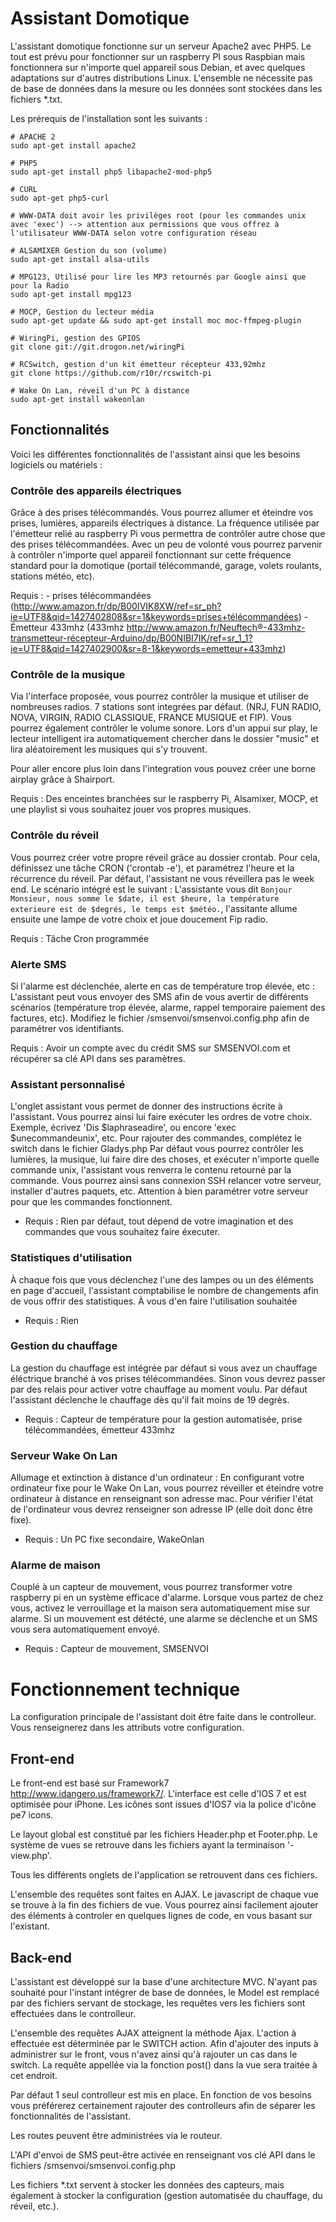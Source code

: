 Assistant Domotique
=====================

L'assistant domotique fonctionne sur un serveur Apache2 avec PHP5.
Le tout est prévu pour fonctionner sur un raspberry PI sous Raspbian mais fonctionnera sur n'importe quel appareil sous Debian, et avec quelques adaptations sur d'autres distributions Linux.
L'ensemble ne nécessite pas de base de données dans la mesure ou les données sont stockées dans les fichiers *.txt.

Les prérequis de l'installation sont les suivants : 

	# APACHE 2	
	sudo apt-get install apache2
	
	# PHP5
	sudo apt-get install php5 libapache2-mod-php5
	
	# CURL
	sudo apt-get php5-curl
	
	# WWW-DATA doit avoir les privilèges root (pour les commandes unix avec 'exec') --> attention aux permissions que vous offrez à l'utilisateur WWW-DATA selon votre configuration réseau

	# ALSAMIXER Gestion du son (volume)
	sudo apt-get install alsa-utils
	
	# MPG123, Utilisé pour lire les MP3 retournés par Google ainsi que pour la Radio
	sudo apt-get install mpg123
	
	# MOCP, Gestion du lecteur média
	sudo apt-get update && sudo apt-get install moc moc-ffmpeg-plugin
	
	# WiringPi, gestion des GPIOS
	git clone git://git.drogon.net/wiringPi
	
	# RCSwitch, gestion d'un kit émetteur récepteur 433,92mhz
	git clone https://github.com/r10r/rcswitch-pi

	# Wake On Lan, réveil d'un PC à distance
	sudo apt-get install wakeonlan

Fonctionnalités
---------------

Voici les différentes fonctionnalités de l'assistant ainsi que les besoins logiciels ou matériels :

### Contrôle des appareils électriques 

Grâce à des prises télécommandés. Vous pourrez allumer et éteindre vos prises, lumières, appareils électriques à distance. La fréquence utilisée par l'émetteur relié au raspberry Pi vous permettra de contrôler autre chose que des prises télécommandées. Avec un peu de volonté vous pourrez parvenir à contrôler n'importe quel appareil fonctionnant sur cette fréquence standard pour la domotique (portail télécommandé, garage, volets roulants, stations météo, etc).

Requis :  - prises télécommandées (http://www.amazon.fr/dp/B00IVIK8XW/ref=sr_ph?ie=UTF8&qid=1427402808&sr=1&keywords=prises+télécommandées)
	- Émetteur 433mhz (433mhz http://www.amazon.fr/Neuftech®-433mhz-transmetteur-récepteur-Arduino/dp/B00NIBI7IK/ref=sr_1_1?ie=UTF8&qid=1427402900&sr=8-1&keywords=emetteur+433mhz)

### Contrôle de la musique

Via l'interface proposée, vous pourrez contrôler la musique et utiliser de nombreuses radios. 7 stations sont integrées par défaut. (NRJ, FUN RADIO, NOVA, VIRGIN, RADIO CLASSIQUE, FRANCE MUSIQUE et FIP). Vous pourrez également contrôler le volume sonore. 
Lors d'un appui sur play, le lecteur intelligent ira automatiquement chercher dans le dossier "music" et lira aléatoirement les musiques qui s'y trouvent. 

Pour aller encore plus loin dans l'integration vous pouvez créer une borne airplay grâce à Shairport. 

Requis : Des enceintes branchées sur le raspberry Pi, Alsamixer, MOCP, et une playlist si vous souhaitez jouer vos propres musiques.

### Contrôle du réveil

Vous pourrez créer votre propre réveil grâce au dossier crontab. Pour cela, définissez une tâche CRON ('crontab -e'), et paramétrez l'heure et la récurrence du réveil. Par défaut, l'assistant ne vous réveillera pas le week end.
Le scénario intégré est le suivant : L'assistante vous dit `Bonjour Monsieur, nous somme le $date, il est $heure, la température exterieure est de $degrés, le temps est $météo.`, l'assitante allume ensuite une lampe de votre choix et joue doucement Fip radio.

Requis : Tâche Cron programmée

### Alerte SMS

 Si l'alarme est déclenchée, alerte en cas de température trop élevée, etc : L'assistant peut vous envoyer des SMS afin de vous avertir de différents scénarios (température trop élevée, alarme, rappel temporaire paiement des factures, etc).
Modifiez le fichier /smsenvoi/smsenvoi.config.php afin de paramétrer vos identifiants.

Requis : Avoir un compte avec du crédit SMS sur SMSENVOI.com et récupérer sa clé API dans ses paramètres. 

### Assistant personnalisé

L'onglet assistant vous permet de donner des instructions écrite à l'assistant. Vous pourrez ainsi lui faire exécuter les ordres de votre choix. Exemple, écrivez 'Dis $laphraseadire', ou encore 'exec $unecommandeunix', etc. Pour rajouter des commandes, complétez le switch dans le fichier Gladys.php
Par défaut vous pourrez contrôler les lumières, la musique, lui faire dire des choses, et exécuter n'importe quelle commande unix, l'assistant vous renverra le contenu retourné par la commande.
Vous pourrez ainsi sans connexion SSH relancer votre serveur, installer d'autres paquets, etc. Attention à bien paramétrer votre serveur pour que les commandes fonctionnent.

- Requis : Rien par défaut, tout dépend de votre imagination et des commandes que vous souhaitez faire éxecuter.

### Statistiques d'utilisation

À chaque fois que vous déclenchez l'une des lampes ou un des éléments en page d'accueil, l'assistant comptabilise le nombre de changements afin de vous offrir des statistiques. À vous d'en faire l'utilisation souhaitée

- Requis : Rien

### Gestion du chauffage

La gestion du chauffage est intégrée par défaut si vous avez un chauffage éléctrique branché à vos prises télécommandées. Sinon vous devrez passer par des relais pour activer votre chauffage au moment voulu. Par défaut l'assistant déclenche le chauffage dès qu'il fait moins de 19 degrès. 

- Requis : Capteur de température pour la gestion automatisée, prise télécommandées, émetteur 433mhz

### Serveur Wake On Lan 

Allumage et extinction à distance d'un ordinateur : En configurant votre ordinateur fixe pour le Wake On Lan, vous pourrez réveiller et éteindre votre ordinateur à distance en renseignant son adresse mac.
Pour vérifier l'état de l'ordinateur vous devrez renseigner son adresse IP (elle doit donc être fixe).

- Requis : Un PC fixe secondaire, WakeOnlan

### Alarme de maison

Couplé à un capteur de mouvement, vous pourrez transformer votre raspberry pi en un système efficace d'alarme. Lorsque vous partez de chez vous, activez le verrouillage et la maison sera automatiquement mise sur alarme.
Si un mouvement est détécté, une alarme se déclenche et un SMS vous sera automatiquement envoyé.

- Requis : Capteur de mouvement, SMSENVOI



Fonctionnement technique 
========================

La configuration principale de l'assistant doit être faite dans le controlleur. Vous renseignerez dans les attributs votre configuration.

Front-end
---------

Le front-end est basé sur Framework7 http://www.idangero.us/framework7/. L'interface est celle d'IOS 7 et est optimisée pour iPhone.
Les icônes sont issues d'IOS7 via la police d'icône pe7 icons.

Le layout global est constitué par les fichiers Header.php et Footer.php.
Le système de vues se retrouve dans les fichiers ayant la terminaison '-view.php'.

Tous les différents onglets de l'application se retrouvent dans ces fichiers. 

L'ensemble des requêtes sont faites en AJAX. Le javascript de chaque vue se trouve à la fin des fichiers de vue. Vous pourrez ainsi facilement ajouter des éléments à controler en quelques lignes de code, en vous basant sur l'existant.

Back-end
--------

L'assistant est développé sur la base d'une architecture MVC. N'ayant pas souhaité pour l'instant intégrer de base de données, le Model est remplacé par des fichiers servant de stockage, les requêtes vers les fichiers sont effectuées dans le controlleur. 

L'ensemble des requêtes AJAX atteignent la méthode Ajax. L'action à effectuée est déterminée par le SWITCH action. 
Afin d'ajouter des inputs à administrer sur le front, vous n'avez ainsi qu'à rajouter un cas dans le switch. La requête appellée via la fonction post() dans la vue sera traitée à cet endroit. 

Par défaut 1 seul controlleur est mis en place. En fonction de vos besoins vous préférerez certainement rajouter des controlleurs afin de séparer les fonctionnalités de l'assistant.

Les routes peuvent être administrées via le routeur.

L'API d'envoi de SMS peut-être activée en renseignant vos clé API dans le fichiers /smsenvoi/smsenvoi.config.php

Les fichiers *.txt servent à stocker les données des capteurs, mais également à stocker la configuration (gestion automatisée du chauffage, du réveil, etc.).










































